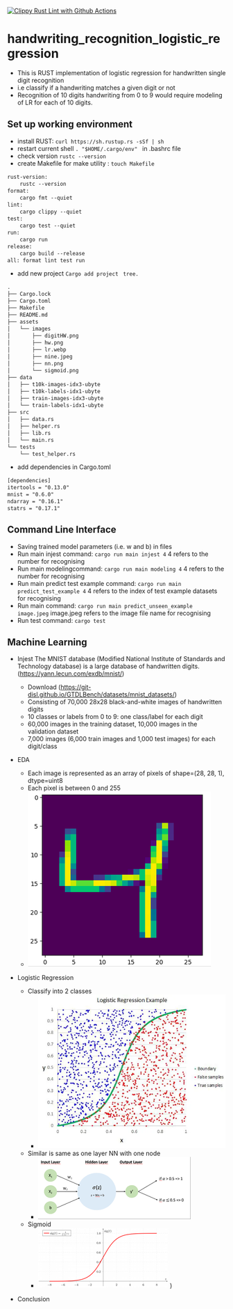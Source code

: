 [![Clippy Rust Lint with Github Actions](https://github.com/sktan888/handwriting_recognition_logistic_regression/actions/workflows/main.yml/badge.svg)](https://github.com/sktan888/handwriting_recognition_logistic_regression/actions/workflows/main.yml)

# handwriting_recognition_logistic_regression
* This is RUST implementation of logistic regression for handwritten single digit recognition
* i.e classify if a handwriting matches a given digit or not
* Recognition of 10 digits handwriting from 0 to 9 would require modeling of LR for each of 10 digits. 


## Set up working environment
* install RUST: ```curl https://sh.rustup.rs -sSf | sh```
* restart current shell  ``` . "$HOME/.cargo/env"  ``` in .bashrc file
* check version ``` rustc --version ```
* create Makefile for make utility : ``` touch Makefile ```
``` 
rust-version:
	rustc --version
format:
	cargo fmt --quiet
lint:
	cargo clippy --quiet
test:
	cargo test --quiet
run:
	cargo run
release:
	cargo build --release
all: format lint test run
```
* add new project ```Cargo add project``` ``` tree.```
``` 
.
├── Cargo.lock
├── Cargo.toml
├── Makefile
├── README.md
├── assets
│   └── images
│       ├── digitHW.png
│       ├── hw.png
│       ├── lr.webp
│       ├── nine.jpeg
│       ├── nn.png
│       └── sigmoid.png
├── data
│   ├── t10k-images-idx3-ubyte
│   ├── t10k-labels-idx1-ubyte
│   ├── train-images-idx3-ubyte
│   └── train-labels-idx1-ubyte
├── src
│   ├── data.rs
│   ├── helper.rs
│   ├── lib.rs
│   └── main.rs
└── tests
    └── test_helper.rs
```
* add dependencies in Cargo.toml 
```
[dependencies]
itertools = "0.13.0"
mnist = "0.6.0"
ndarray = "0.16.1"
statrs = "0.17.1"
```
## Command Line Interface
- Saving trained model parameters (i.e. w and b) in files
- Run main injest command: ``` cargo run main injest 4 ``` 4 refers to the number for recognising 
- Run main modelingcommand: ``` cargo run main modeling 4 ``` 4 refers to the number for recognising 
- Run main predict test example command: ``` cargo run main predict_test_example 4 ``` 4 refers to the index of test example datasets for recognising 
- Run main command: ``` cargo run main predict_unseen_example image.jpeg ``` image.jpeg refers to the image file name for recognising 
- Run test command: ``` cargo test ```

## Machine Learning
* Injest 
    The MNIST database (Modified National Institute of Standards and Technology database) is a large database of handwritten digits. (https://yann.lecun.com/exdb/mnist/)
    - Download (https://git-disl.github.io/GTDLBench/datasets/mnist_datasets/)
    - Consisting of 70,000 28x28 black-and-white images of handwritten digits
    - 10 classes or labels from 0 to 9: one class/label for each  digit
    - 60,000 images in the training dataset, 10,000 images in the validation dataset
    - 7,000 images (6,000 train images and 1,000 test images) for each digit/class

* EDA
    - Each image is represented as an array of pixels of shape=(28, 28, 1), dtype=uint8
    - Each pixel is between 0 and 255 
    - ![Handwriting](/assets/images/digitHW.png)

* Logistic Regression
    - Classify into 2 classes
        - ![LogisticRegression](/assets/images/lr.webp)
    - Similar is same as one layer NN with one node 
        - ![NN](/assets/images/nn.png)
    - Sigmoid
        - ![Sigmoid](/assets/images/sigmoid.png)
) 

* Conclusion

